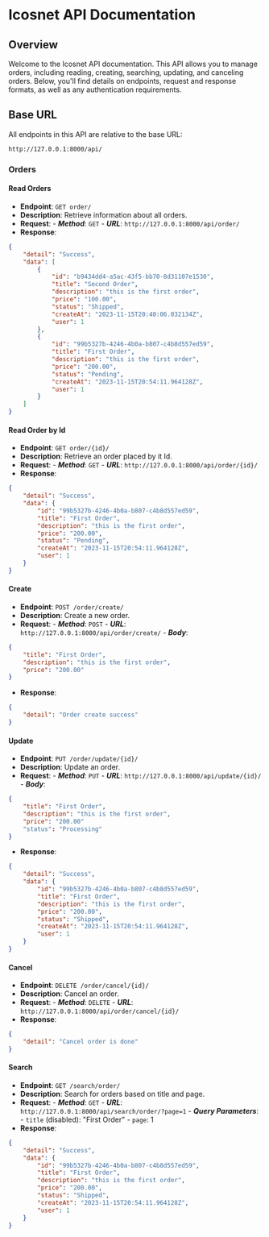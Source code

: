 # Icosnet API Documentation

## Overview

Welcome to the Icosnet API documentation. This API allows you to manage orders, including reading, creating, searching, updating, and canceling orders. Below, you'll find details on endpoints, request and response formats, as well as any authentication requirements.

## Base URL

All endpoints in this API are relative to the base URL:

```plaintext
http://127.0.0.1:8000/api/
```


### Orders

#### Read Orders

- **Endpoint**: `GET order/`
- **Description**: Retrieve information about all orders.
- **Request**: 
      - ***Method***: `GET`
      - ***URL***: `http://127.0.0.1:8000/api/order/`
- **Response**: 
```json
{
    "detail": "Success",
    "data": [
        {
            "id": "b9434dd4-a5ac-43f5-bb70-8d31107e1530",
            "title": "Second Order",
            "description": "this is the first order",
            "price": "100.00",
            "status": "Shipped",
            "createAt": "2023-11-15T20:40:06.032134Z",
            "user": 1
        },
        {
            "id": "99b5327b-4246-4b0a-b807-c4b8d557ed59",
            "title": "First Order",
            "description": "this is the first order",
            "price": "200.00",
            "status": "Pending",
            "createAt": "2023-11-15T20:54:11.964128Z",
            "user": 1
        }
    ]
}
```

#### Read Order by Id

- **Endpoint**: `GET order/{id}/`
- **Description**: Retrieve an order placed by it Id.
- **Request**: 
      - ***Method***: `GET`
      - ***URL***: `http://127.0.0.1:8000/api/order/{id}/`
- **Response**: 
```json
{
    "detail": "Success",
    "data": {
        "id": "99b5327b-4246-4b0a-b807-c4b8d557ed59",
        "title": "First Order",
        "description": "this is the first order",
        "price": "200.00",
        "status": "Pending",
        "createAt": "2023-11-15T20:54:11.964128Z",
        "user": 1
    }
}
```


#### Create

- **Endpoint**: `POST /order/create/`
- **Description**: Create a new order.
- **Request**: 
      - ***Method***: `POST`
      - ***URL***: `http://127.0.0.1:8000/api/order/create/`
      - ***Body***: 
```json
{
    "title": "First Order",
    "description": "this is the first order",
    "price": "200.00"
}
```
- **Response**: 
```json
{
    "detail": "Order create success"
}
```

#### Update

- **Endpoint**: `PUT /order/update/{id}/`
- **Description**: Update an order.
- **Request**: 
      - ***Method***: `PUT`
      - ***URL***: `http://127.0.0.1:8000/api/update/{id}/`
      - ***Body***: 
```json
{
    "title": "First Order",
    "description": "this is the first order",
    "price": "200.00"
    "status": "Processing"
}
```
- **Response**: 
```json
{
    "detail": "Success",
    "data": {
        "id": "99b5327b-4246-4b0a-b807-c4b8d557ed59",
        "title": "First Order",
        "description": "this is the first order",
        "price": "200.00",
        "status": "Shipped",
        "createAt": "2023-11-15T20:54:11.964128Z",
        "user": 1
    }
}
```

#### Cancel

- **Endpoint**: `DELETE /order/cancel/{id}/`
- **Description**: Cancel an order.
- **Request**: 
      - ***Method***: `DELETE`
      - ***URL***: `http://127.0.0.1:8000/api/order/cancel/{id}/`
- **Response**: 
```json
{
    "detail": "Cancel order is done"
}
```


#### Search

- **Endpoint**: `GET /search/order/`
- **Description**: Search for orders based on title and page.
- **Request**: 
      - ***Method***: `GET`
      - ***URL***: `http://127.0.0.1:8000/api/search/order/?page=1`
      - ***Query Parameters***:
           - `title` (disabled): "First Order"
           - `page`: 1
- **Response**: 
```json
{
    "detail": "Success",
    "data": {
        "id": "99b5327b-4246-4b0a-b807-c4b8d557ed59",
        "title": "First Order",
        "description": "this is the first order",
        "price": "200.00",
        "status": "Shipped",
        "createAt": "2023-11-15T20:54:11.964128Z",
        "user": 1
    }
}
```
